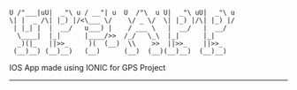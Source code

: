 ```
U /"___|uU|  _"\ u / __"| u  U  /"\  u U|  _"\ uU|  _"\ u
\| |  _ /\| |_) |/<\___ \/    \/ _ \/  \| |_) |/\| |_) |/
 | |_| |  |  __/   u___) |    / ___ \   |  __/   |  __/  
  \____|  |_|      |____/>>  /_/   \_\  |_|      |_|     
  _)(|_   ||>>_     )(  (__)  \\    >>  ||>>_    ||>>_   
 (__)__) (__)__)   (__)      (__)  (__)(__)__)  (__)__)  

```

IOS App made using IONIC for GPS Project

--------------------------------------------